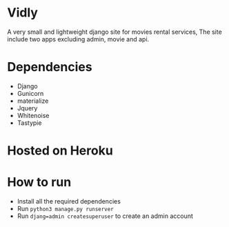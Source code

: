 # Vidly

A very small and lightweight django site for movies rental services,
The site include two apps excluding admin, movie and api.

# Dependencies

* Django
* Gunicorn
* materialize
* Jquery
* Whitenoise
* Tastypie

# Hosted on Heroku

# How to run

* Install all the required dependencies
* Run ``python3 manage.py runserver``
* Run ``djang=admin createsuperuser`` to create an admin account